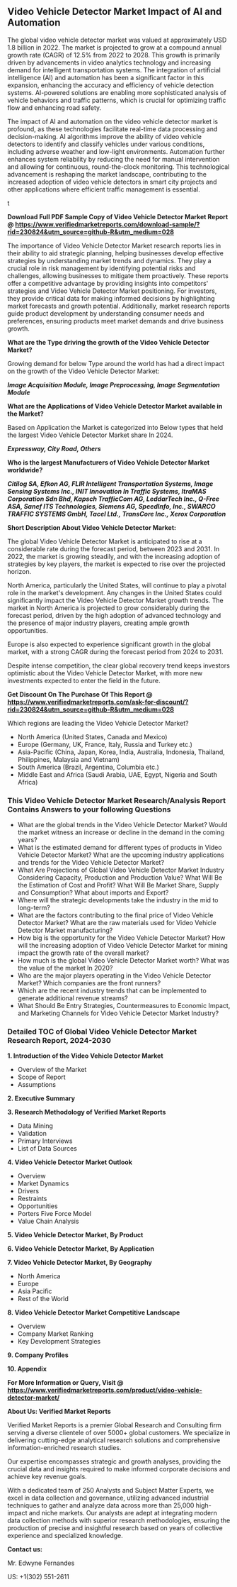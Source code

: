 <h2>Video Vehicle Detector Market Impact of AI and Automation</h2><p>The global video vehicle detector market was valued at approximately USD 1.8 billion in 2022. The market is projected to grow at a compound annual growth rate (CAGR) of 12.5% from 2022 to 2028. This growth is primarily driven by advancements in video analytics technology and increasing demand for intelligent transportation systems. The integration of artificial intelligence (AI) and automation has been a significant factor in this expansion, enhancing the accuracy and efficiency of vehicle detection systems. AI-powered solutions are enabling more sophisticated analysis of vehicle behaviors and traffic patterns, which is crucial for optimizing traffic flow and enhancing road safety.</p><p>The impact of AI and automation on the video vehicle detector market is profound, as these technologies facilitate real-time data processing and decision-making. AI algorithms improve the ability of video vehicle detectors to identify and classify vehicles under various conditions, including adverse weather and low-light environments. Automation further enhances system reliability by reducing the need for manual intervention and allowing for continuous, round-the-clock monitoring. This technological advancement is reshaping the market landscape, contributing to the increased adoption of video vehicle detectors in smart city projects and other applications where efficient traffic management is essential.</p>t</p><p id="" class=""><strong>Download Full PDF Sample Copy of Video Vehicle Detector Market Report @ <a href="https://www.verifiedmarketreports.com/download-sample/?rid=230824&utm_source=github-R&utm_medium=028" target="_blank">https://www.verifiedmarketreports.com/download-sample/?rid=230824&utm_source=github-R&utm_medium=028</a></strong></p><p>The importance of&nbsp;Video Vehicle Detector Market research reports lies in their ability to aid strategic planning, helping businesses develop effective strategies by understanding market trends and dynamics. They play a crucial role in risk management by identifying potential risks and challenges, allowing businesses to mitigate them proactively. These reports offer a competitive advantage by providing insights into competitors' strategies and Video Vehicle Detector Market positioning. For investors, they provide critical data for making informed decisions by highlighting market forecasts and growth potential. Additionally, market research reports guide product development by understanding consumer needs and preferences, ensuring products meet market demands and drive business growth.</p><p><strong>What are the&nbsp;Type driving the growth of the Video Vehicle Detector Market?</strong></p><p id="" class="">Growing demand for below Type around the world has had a direct impact on the growth of the Video Vehicle Detector Market:</p><em><strong>Image Acquisition Module, Image Preprocessing, Image Segmentation Module</strong></em></p><strong>What are the&nbsp;Applications&nbsp;of Video Vehicle Detector Market available in the Market?</strong></p><p id="" class="">Based on Application the Market is categorized into Below types that held the largest Video Vehicle Detector Market share In 2024.</p><em><strong>Expressway, City Road, Others</strong></em></p><strong>Who is the largest Manufacturers of Video Vehicle Detector Market worldwide?</strong></p><p><em><strong>Citilog SA, Efkon AG, FLIR Intelligent Transportation Systems, Image Sensing Systems Inc., INIT Innovation In Traffic Systems, ItraMAS Corporation Sdn Bhd, Kapsch TrafficCom AG, LeddarTech Inc., Q-Free ASA, Sanef ITS Technologies, Siemens AG, SpeedInfo, Inc., SWARCO TRAFFIC SYSTEMS GmbH, Tacel Ltd., TransCore Inc., Xerox Corporation</strong></em></p><p id="" class=""><strong>Short Description About Video Vehicle Detector Market:</strong></p><p>The global Video Vehicle Detector Market is anticipated to rise at a considerable rate during the forecast period, between 2023 and 2031. In 2022, the market is growing steadily, and with the increasing adoption of strategies by key players, the market is expected to rise over the projected horizon.</p><p>North America, particularly the United States, will continue to play a pivotal role in the market's development. Any changes in the United States could significantly impact the Video Vehicle Detector Market growth trends. The market in North America is projected to grow considerably during the forecast period, driven by the high adoption of advanced technology and the presence of major industry players, creating ample growth opportunities.</p><p>Europe is also expected to experience significant growth in the global market, with a strong CAGR during the forecast period from 2024 to 2031.</p><p>Despite intense competition, the clear global recovery trend keeps investors optimistic about the Video Vehicle Detector Market, with more new investments expected to enter the field in the future.</p><p id="" class=""><strong>Get Discount On The Purchase Of This Report @ <a href="https://www.verifiedmarketreports.com/ask-for-discount/?rid=230824&utm_source=github-R&utm_medium=028" target="_blank">https://www.verifiedmarketreports.com/ask-for-discount/?rid=230824&utm_source=github-R&utm_medium=028</a></strong></p>Which regions are leading the Video Vehicle Detector Market?</p><ul><li>North America (United States, Canada and Mexico)</li><li>Europe (Germany, UK, France, Italy, Russia and Turkey etc.)</li><li>Asia-Pacific (China, Japan, Korea, India, Australia, Indonesia, Thailand, Philippines, Malaysia and Vietnam)</li><li>South America (Brazil, Argentina, Columbia etc.)</li><li>Middle East and Africa (Saudi Arabia, UAE, Egypt, Nigeria and South Africa)</li></ul><h3 id="" class="">This Video Vehicle Detector Market Research/Analysis Report Contains Answers to your following Questions</h3><ul><li>What are the global trends in the Video Vehicle Detector Market? Would the market witness an increase or decline in the demand in the coming years?</li><li>What is the estimated demand for different types of products in Video Vehicle Detector Market? What are the upcoming industry applications and trends for the Video Vehicle Detector Market?</li><li>What Are Projections of Global Video Vehicle Detector Market Industry Considering Capacity, Production and Production Value? What Will Be the Estimation of Cost and Profit? What Will Be Market Share, Supply and Consumption? What about imports and Export?</li><li>Where will the strategic developments take the industry in the mid to long-term?</li><li>What are the factors contributing to the final price of Video Vehicle Detector Market? What are the raw materials used for Video Vehicle Detector Market manufacturing?</li><li>How big is the opportunity for the Video Vehicle Detector Market? How will the increasing adoption of Video Vehicle Detector Market for mining impact the growth rate of the overall market?</li><li>How much is the global Video Vehicle Detector Market worth? What was the value of the market In 2020?</li><li>Who are the major players operating in the Video Vehicle Detector Market? Which companies are the front runners?</li><li>Which are the recent industry trends that can be implemented to generate additional revenue streams?</li><li>What Should Be Entry Strategies, Countermeasures to Economic Impact, and Marketing Channels for Video Vehicle Detector Market Industry?</li></ul><h3 id="" class="">Detailed TOC of Global Video Vehicle Detector Market Research Report, 2024-2030</h3><p id="" class=""><strong>1. Introduction of the Video Vehicle Detector Market</strong></p><ul><li>Overview of the Market</li><li>Scope of Report</li><li>Assumptions</li></ul><p id="" class=""><strong>2. Executive Summary</strong></p><p id="" class=""><strong>3. Research Methodology of Verified Market Reports</strong></p><ul><li>Data Mining</li><li>Validation</li><li>Primary Interviews</li><li>List of Data Sources</li></ul><p id="" class=""><strong>4. Video Vehicle Detector Market Outlook</strong></p><ul><li>Overview</li><li>Market Dynamics</li><li>Drivers</li><li>Restraints</li><li>Opportunities</li><li>Porters Five Force Model</li><li>Value Chain Analysis</li></ul><p id="" class=""><strong>5. Video Vehicle Detector Market, By Product</strong></p><p id="" class=""><strong>6. Video Vehicle Detector Market, By Application</strong></p><p id="" class=""><strong>7. Video Vehicle Detector Market, By Geography</strong></p><ul><li>North America</li><li>Europe</li><li>Asia Pacific</li><li>Rest of the World</li></ul><p id="" class=""><strong>8. Video Vehicle Detector Market Competitive Landscape</strong></p><ul><li>Overview</li><li>Company Market Ranking</li><li>Key Development Strategies</li></ul><p id="" class=""><strong>9. Company Profiles</strong></p><p id="" class=""><strong>10. Appendix</strong></p><p id="" class=""><strong>For More Information or Query, Visit @ <a href="https://www.verifiedmarketreports.com/product/video-vehicle-detector-market/" target="_blank">https://www.verifiedmarketreports.com/product/video-vehicle-detector-market/</a></strong></p><p id="" class=""><strong>About Us: Verified Market Reports</strong></p><p id="" class="">Verified Market Reports is a premier Global Research and Consulting firm serving a diverse clientele of over 5000+ global customers. We specialize in delivering cutting-edge analytical research solutions and comprehensive information-enriched research studies.</p><p id="" class="">Our expertise encompasses strategic and growth analyses, providing the crucial data and insights required to make informed corporate decisions and achieve key revenue goals.</p><p id="" class="">With a dedicated team of 250 Analysts and Subject Matter Experts, we excel in data collection and governance, utilizing advanced industrial techniques to gather and analyze data across more than 25,000 high-impact and niche markets. Our analysts are adept at integrating modern data collection methods with superior research methodologies, ensuring the production of precise and insightful research based on years of collective experience and specialized knowledge.</p><p id="" class=""><strong>Contact us:</strong></p><p id="" class="">Mr. Edwyne Fernandes</p><p id="" class="">US: +1(302) 551-2611</p>